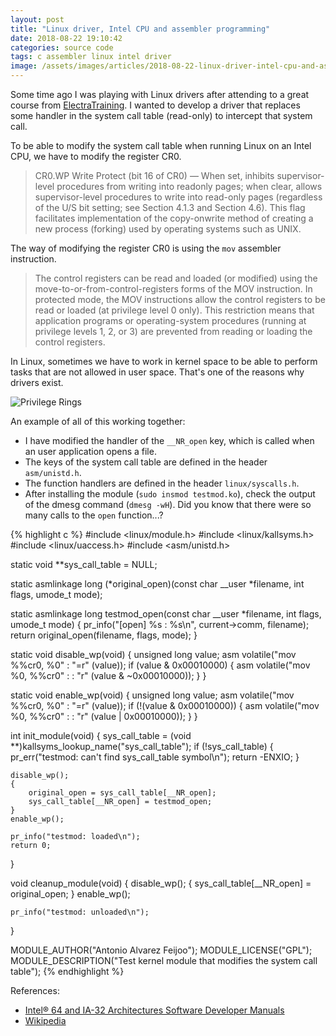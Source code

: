 ```yaml
---
layout: post
title: "Linux driver, Intel CPU and assembler programming"
date: 2018-08-22 19:10:42
categories: source code
tags: c assembler linux intel driver
image: /assets/images/articles/2018-08-22-linux-driver-intel-cpu-and-assembler-programming/linux-driver-intel-cpu-and-assembler-programming.png
---
```


Some time ago I was playing with Linux drivers after attending to a great course from [ElectraTraining](http://www.electratraining.org/english/). I wanted to develop a driver that replaces some handler in the system call table (read-only) to intercept that system call.

To be able to modify the system call table when running Linux on an Intel CPU, we have to modify the register CR0.

> CR0.WP
> Write Protect (bit 16 of CR0) — When set, inhibits supervisor-level procedures from writing into readonly
> pages; when clear, allows supervisor-level procedures to write into read-only pages (regardless of the
> U/S bit setting; see Section 4.1.3 and Section 4.6). This flag facilitates implementation of the copy-onwrite
> method of creating a new process (forking) used by operating systems such as UNIX.

The way of modifying the register CR0 is using the `mov` assembler instruction.

> The control registers can be read and loaded (or modified) using the move-to-or-from-control-registers forms
> of the MOV instruction. In protected mode, the MOV instructions allow the control registers to be read or loaded
> (at privilege level 0 only). This restriction means that application programs or operating-system procedures
> (running at privilege levels 1, 2, or 3) are prevented from reading or loading the control registers.

In Linux, sometimes we have to work in kernel space to be able to perform tasks that are not allowed in user space. That's one of the reasons why drivers exist.

![Privilege Rings](https://upload.wikimedia.org/wikipedia/commons/2/2f/Priv_rings.svg)

An example of all of this working together:

* I have modified the handler of the `__NR_open` key, which is called when an user application opens a file.
* The keys of the system call table are defined in the header `asm/unistd.h`.
* The function handlers are defined in the header `linux/syscalls.h`.
* After installing the module (`sudo insmod testmod.ko`), check the output of the dmesg command (`dmesg -wH`). Did you know that there were so many calls to the `open` function...?

{% highlight c %}
#include <linux/module.h>
#include <linux/kallsyms.h>
#include <linux/uaccess.h>
#include <asm/unistd.h>

static void **sys_call_table = NULL;

static asmlinkage long (*original_open)(const char __user *filename, int flags, umode_t mode);

static asmlinkage long testmod_open(const char __user *filename, int flags, umode_t mode)
{
    pr_info("[open] %s : %s\n", current->comm, filename);
    return original_open(filename, flags, mode);
}

static void disable_wp(void) 
{
    unsigned long value;
    asm volatile("mov %%cr0, %0" : "=r" (value));
    if (value & 0x00010000)
    {
        asm volatile("mov %0, %%cr0" : : "r" (value & ~0x00010000));
    }
}

static void enable_wp(void) 
{
    unsigned long value;
    asm volatile("mov %%cr0, %0" : "=r" (value));
    if (!(value & 0x00010000))
    {
        asm volatile("mov %0, %%cr0" : : "r" (value | 0x00010000));
    }
}

int init_module(void)
{
    sys_call_table = (void **)kallsyms_lookup_name("sys_call_table");
    if (!sys_call_table)
    {
        pr_err("testmod: can't find sys_call_table symbol\n");
        return -ENXIO;
    }

    disable_wp(); 
    {
        original_open = sys_call_table[__NR_open];
        sys_call_table[__NR_open] = testmod_open;
    }
    enable_wp();

    pr_info("testmod: loaded\n");
    return 0;
}

void cleanup_module(void)
{
    disable_wp(); 
    {
        sys_call_table[__NR_open] = original_open;
    }
    enable_wp();

    pr_info("testmod: unloaded\n");
}

MODULE_AUTHOR("Antonio Alvarez Feijoo");
MODULE_LICENSE("GPL");
MODULE_DESCRIPTION("Test kernel module that modifies the system call table");
{% endhighlight %}

References:

* [Intel® 64 and IA-32 Architectures Software Developer Manuals](https://software.intel.com/en-us/articles/intel-sdm)
* [Wikipedia](https://en.wikipedia.org/wiki/Protection_ring)
